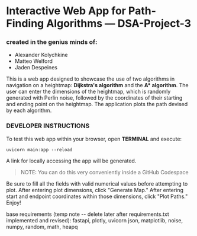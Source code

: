 # Interactive Web App for Path-Finding Algorithms — DSA-Project-3
### created in the genius minds of:
* Alexander Kolychkine
* Matteo Welford
* Jaden Despeines

This is a web app designed to showcase the use of two algorithms in navigation on a heightmap: **Dijkstra's algorithm** and the **A\* algorithm**. The user can enter the dimensions of the heightmap, which is randomly generated with Perlin noise, followed by the coordinates of their starting and ending point on the heightmap. The application plots the path devised by each algorithm.

### DEVELOPER INSTRUCTIONS
To test this web app within your browser, open **TERMINAL** and execute:
```
uvicorn main:app --reload
```
A link for locally accessing the app will be generated.
> NOTE: You can do this very conveniently inside a GitHub Codespace

Be sure to fill all the fields with valid numerical values before attempting to plot. After entering plot dimensions, click "Generate Map." After entering start and endpoint coordinates within those dimensions, click "Plot Paths." Enjoy!

base requirements (temp note -- delete later after requirements.txt implemented and revised):
fastapi, plotly, uvicorn
json, matplotlib, noise, numpy, random, math, heapq